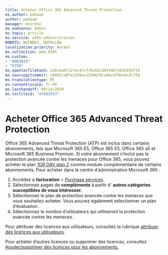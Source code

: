 ```yaml
---
title: Acheter Office 365 Advanced Threat Protection
ms.author: pebaum
author: pebaum
manager: mnirkhe
ms.audience: Admin
ms.topic: article
ms.service: o365-administration
ROBOTS: NOINDEX, NOFOLLOW
localization_priority: Normal
ms.collection: Adm_O365
ms.custom:
- "9003019"
- "5758"
ms.openlocfilehash: e30cba67127ec47cf39a53cd0fe9b7369243ef16
ms.sourcegitcommit: c6692ce0fa1358ec3529e59ca0ecdfdea4cdc759
ms.translationtype: MT
ms.contentlocale: fr-FR
ms.lasthandoff: 09/14/2020
ms.locfileid: "47693553"
---
```

# <a name="purchase-office-365-advanced-threat-protection"></a>Acheter Office 365 Advanced Threat Protection

Office 365 Advanced Threat Protection (ATP) est inclus dans certains abonnements, tels que Microsoft 365 E5, Office 365 E5, Office 365 a5 et Microsoft 365 Business Premium. Si votre abonnement n’inclut pas la protection avancée contre les menaces pour Office 365, vous pouvez acheter le plan [1OR DAV plan 2](https:/www.microsoft.com/microsoft-365/exchange/advance-threat-protection?market=um#office-ProductsCompare-785zwzq) comme module complémentaire de certains abonnements. Pour acheter dans le centre d’administration Microsoft 365 :

1. Accédez à **facturation**   >   [Purchase services](https://go.microsoft.com/fwlink/p/?linkid=868433).
2. Sélectionnez pages de **compléments**  à partir d' **autres catégories susceptibles de vous intéresser.**
3. Sélectionnez le plan de protection avancée contre les menaces que vous souhaitez acheter. Vous pouvez également sélectionner un plan d’évaluation.
4. Sélectionnez le nombre d’utilisateurs qui utiliseront la protection avancée contre les menaces.

Pour attribuer des licences aux utilisateurs, consultez la rubrique [attribuer des licences aux utilisateurs](https://docs.microsoft.com/microsoft-365/admin/manage/assign-licenses-to-users?view=o365-worldwide).

Pour acheter d’autres licences ou supprimer des licences, consultez [Ajouter/supprimer des licences pour les abonnements.](https://docs.microsoft.com/microsoft-365/commerce/licenses/buy-licenses?view=o365-worldwide#add-or-remove-licenses-for-your-business-subscription)